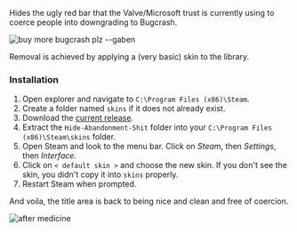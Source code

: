 Hides the ugly red bar that the Valve/Microsoft trust is currently using to coerce people into downgrading to Bugcrash.

![buy more bugcrash plz --gaben](https://user-images.githubusercontent.com/6332277/235016091-d67a4fcc-6cdd-4c23-bf4e-7d96005cbd08.png)

Removal is achieved by applying a (very basic) skin to the library.

### Installation
1. Open explorer and navigate to `C:\Program Files (x86)\Steam`.
2. Create a folder named `skins` if it does not already exist.
3. Download the [current release](https://github.com/TiberiumFusion/Hide-Steam-Client-Abandonment-Nuissance/releases/download/v1/Hide-Abandonment-Shit.Skin.v1.zip).
4. Extract the `Hide-Abandonment-Shit` folder into your `C:\Program Files (x86)\Steam\skins` folder.
5. Open Steam and look to the menu bar. Click on _Steam_, then _Settings_, then _Interface_.
6. Click on `< default skin >` and choose the new skin. If you don't see the skin, you didn't copy it into `skins` properly.
7. Restart Steam when prompted.

And voila, the title area is back to being nice and clean and free of coercion.

![after medicine](https://user-images.githubusercontent.com/6332277/235015245-a38cbdef-ed59-427e-9082-7fd6b666eb53.png)
